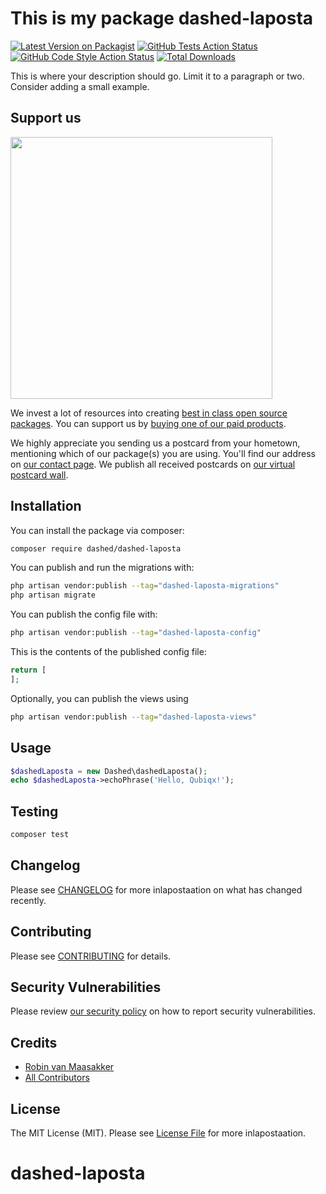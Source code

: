 # This is my package dashed-laposta

[![Latest Version on Packagist](https://img.shields.io/packagist/v/qubiqx/dashed-laposta.svg?style=flat-square)](https://packagist.org/packages/qubiqx/dashed-laposta)
[![GitHub Tests Action Status](https://img.shields.io/github/workflow/status/qubiqx/dashed-laposta/run-tests?label=tests)](https://github.com/qubiqx/dashed-laposta/actions?query=workflow%3Arun-tests+branch%3Amain)
[![GitHub Code Style Action Status](https://img.shields.io/github/workflow/status/qubiqx/dashed-laposta/Check%20&%20fix%20styling?label=code%20style)](https://github.com/qubiqx/dashed-laposta/actions?query=workflow%3A"Check+%26+fix+styling"+branch%3Amain)
[![Total Downloads](https://img.shields.io/packagist/dt/qubiqx/dashed-laposta.svg?style=flat-square)](https://packagist.org/packages/qubiqx/dashed-laposta)

This is where your description should go. Limit it to a paragraph or two. Consider adding a small example.

## Support us

[<img src="https://github-ads.s3.eu-central-1.amazonaws.com/dashed-laposta.jpg?t=1" width="419px" />](https://spatie.be/github-ad-click/dashed-laposta)

We invest a lot of resources into creating [best in class open source packages](https://spatie.be/open-source). You can support us by [buying one of our paid products](https://spatie.be/open-source/support-us).

We highly appreciate you sending us a postcard from your hometown, mentioning which of our package(s) you are using. You'll find our address on [our contact page](https://spatie.be/about-us). We publish all received postcards on [our virtual postcard wall](https://spatie.be/open-source/postcards).

## Installation

You can install the package via composer:

```bash
composer require dashed/dashed-laposta
```

You can publish and run the migrations with:

```bash
php artisan vendor:publish --tag="dashed-laposta-migrations"
php artisan migrate
```

You can publish the config file with:

```bash
php artisan vendor:publish --tag="dashed-laposta-config"
```

This is the contents of the published config file:

```php
return [
];
```

Optionally, you can publish the views using

```bash
php artisan vendor:publish --tag="dashed-laposta-views"
```

## Usage

```php
$dashedLaposta = new Dashed\dashedLaposta();
echo $dashedLaposta->echoPhrase('Hello, Qubiqx!');
```

## Testing

```bash
composer test
```

## Changelog

Please see [CHANGELOG](CHANGELOG.md) for more inlapostaation on what has changed recently.

## Contributing

Please see [CONTRIBUTING](.github/CONTRIBUTING.md) for details.

## Security Vulnerabilities

Please review [our security policy](../../security/policy) on how to report security vulnerabilities.

## Credits

- [Robin van Maasakker](https://github.com/Qubiqx)
- [All Contributors](../../contributors)

## License

The MIT License (MIT). Please see [License File](LICENSE.md) for more inlapostaation.
# dashed-laposta
